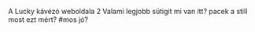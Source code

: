 A Lucky kávézó weboldala
2 Valami
legjobb sütigit
mi van itt?
pacek a still most ezt mért?
#mos jó?
